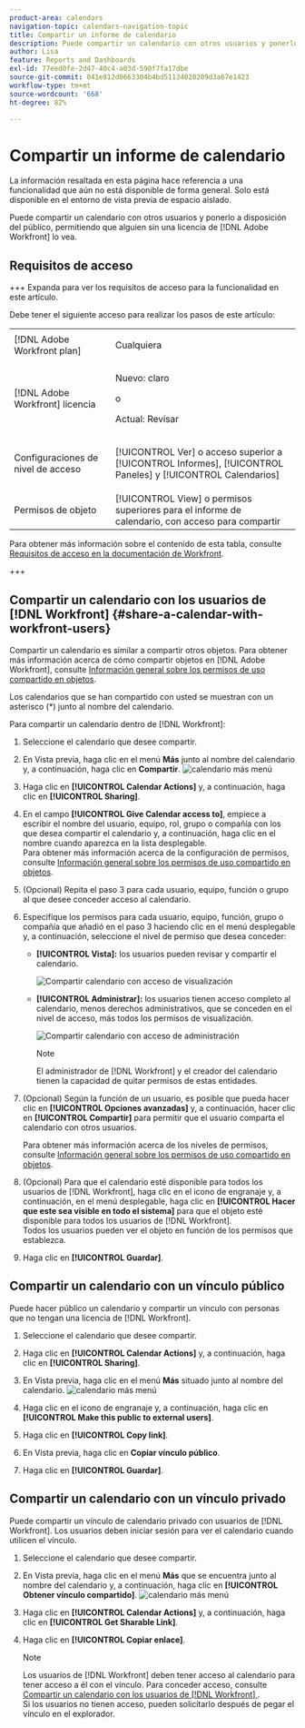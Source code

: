 ```yaml
---
product-area: calendars
navigation-topic: calendars-navigation-topic
title: Compartir un informe de calendario
description: Puede compartir un calendario con otros usuarios y ponerlo a disposición del público, permitiendo que alguien sin una licencia de  [!DNL Adobe Workfront]  lo vea.
author: Lisa
feature: Reports and Dashboards
exl-id: 77eed0fe-2d47-40c4-a03d-590f7fa17dbe
source-git-commit: 041e812d0663304b4bd51134020209d3a67e1423
workflow-type: tm+mt
source-wordcount: '668'
ht-degree: 82%

---
```


# Compartir un informe de calendario

<span class="preview">La información resaltada en esta página hace referencia a una funcionalidad que aún no está disponible de forma general. Solo está disponible en el entorno de vista previa de espacio aislado.</span>

Puede compartir un calendario con otros usuarios y ponerlo a disposición del público, permitiendo que alguien sin una licencia de [!DNL Adobe Workfront] lo vea.

## Requisitos de acceso

+++ Expanda para ver los requisitos de acceso para la funcionalidad en este artículo.

Debe tener el siguiente acceso para realizar los pasos de este artículo:

<table style="table-layout:auto"> 
 <col> 
 </col> 
 <col> 
 </col> 
 <tbody> 
  <tr> 
   <td role="rowheader">[!DNL Adobe Workfront plan]</td> 
   <td> <p>Cualquiera</p> </td> 
  </tr> 
  <tr> 
   <td role="rowheader">[!DNL Adobe Workfront] licencia</td> 
   <td><p>Nuevo: claro</p>
       <p>o</p>
       <p>Actual: Revisar</p></td> 
  </tr> 
  <tr> 
   <td role="rowheader">Configuraciones de nivel de acceso</td> 
   <td> <p>[!UICONTROL Ver] o acceso superior a [!UICONTROL Informes], [!UICONTROL Paneles] y [!UICONTROL Calendarios]</p></td> 
  </tr> 
  <tr> 
   <td role="rowheader">Permisos de objeto</td> 
   <td>[!UICONTROL View] o permisos superiores para el informe de calendario, con acceso para compartir</td> 
  </tr> 
 </tbody> 
</table>

Para obtener más información sobre el contenido de esta tabla, consulte [Requisitos de acceso en la documentación de Workfront](/help/quicksilver/administration-and-setup/add-users/access-levels-and-object-permissions/access-level-requirements-in-documentation.md).

+++

## Compartir un calendario con los usuarios de [!DNL Workfront] {#share-a-calendar-with-workfront-users}

Compartir un calendario es similar a compartir otros objetos. Para obtener más información acerca de cómo compartir objetos en [!DNL Adobe Workfront], consulte [Información general sobre los permisos de uso compartido en objetos](../../../workfront-basics/grant-and-request-access-to-objects/sharing-permissions-on-objects-overview.md).

Los calendarios que se han compartido con usted se muestran con un asterisco (&#42;) junto al nombre del calendario.

Para compartir un calendario dentro de [!DNL Workfront]:

1. Seleccione el calendario que desee compartir.
1. <span class="preview">En Vista previa, haga clic en el menú **Más** junto al nombre del calendario y, a continuación, haga clic en **Compartir**.
   ![calendario más menú](assets/more-menu-calendar.png)</span>
1. Haga clic en **[!UICONTROL Calendar Actions]** y, a continuación, haga clic en **[!UICONTROL Sharing]**.

1. En el campo **[!UICONTROL Give Calendar access to]**, empiece a escribir el nombre del usuario, equipo, rol, grupo o compañía con los que desea compartir el calendario y, a continuación, haga clic en el nombre cuando aparezca en la lista desplegable.\
   Para obtener más información acerca de la configuración de permisos, consulte [Información general sobre los permisos de uso compartido en objetos](../../../workfront-basics/grant-and-request-access-to-objects/sharing-permissions-on-objects-overview.md).

1. (Opcional) Repita el paso 3 para cada usuario, equipo, función o grupo al que desee conceder acceso al calendario.
1. Especifique los permisos para cada usuario, equipo, función, grupo o compañía que añadió en el paso 3 haciendo clic en el menú desplegable y, a continuación, seleccione el nivel de permiso que desea conceder:

   * **[!UICONTROL Vista]:** los usuarios pueden revisar y compartir el calendario.

     ![Compartir calendario con acceso de visualización](assets/calendar-share-view-permissions-350x249.png)
     <!--![Share calendar with view access](assets/view-calendar.png)-->

   * **[!UICONTROL Administrar]:** los usuarios tienen acceso completo al calendario, menos derechos administrativos, que se conceden en el nivel de acceso, más todos los permisos de visualización.

     ![Compartir calendario con acceso de administración](assets/calendar-share-manage-permissions-350x241.png)
     <!--![Share calendar with manage access](assets/manage-calendar.png)-->

     >[!NOTE]
     >
     >El administrador de [!DNL Workfront] y el creador del calendario tienen la capacidad de quitar permisos de estas entidades.

1. (Opcional) Según la función de un usuario, es posible que pueda hacer clic en **[!UICONTROL Opciones avanzadas]** y, a continuación, hacer clic en **[!UICONTROL Compartir]**&#x200B; para permitir que el usuario comparta el calendario con otros usuarios.

   Para obtener más información acerca de los niveles de permisos, consulte [Información general sobre los permisos de uso compartido en objetos](../../../workfront-basics/grant-and-request-access-to-objects/sharing-permissions-on-objects-overview.md).

1. (Opcional) Para que el calendario esté disponible para todos los usuarios de [!DNL Workfront], haga clic en el icono de engranaje y, a continuación, en el menú desplegable, haga clic en **[!UICONTROL Hacer que este sea visible en todo el sistema]** para que el objeto esté disponible para todos los usuarios de [!DNL Workfront].\
   Todos los usuarios pueden ver el objeto en función de los permisos que establezca.

1. Haga clic en **[!UICONTROL Guardar]**.

## Compartir un calendario con un vínculo público

Puede hacer público un calendario y compartir un vínculo con personas que no tengan una licencia de [!DNL Workfront].

1. Seleccione el calendario que desee compartir.
1. Haga clic en **[!UICONTROL Calendar Actions]** y, a continuación, haga clic en **[!UICONTROL Sharing]**.
1. <span class="preview">En Vista previa, haga clic en el menú **Más** situado junto al nombre del calendario.
   ![calendario más menú](assets/more-menu-calendar.png)</span>

1. Haga clic en el icono de engranaje y, a continuación, haga clic en **[!UICONTROL Make this public to external users]**.
1. Haga clic en **[!UICONTROL Copy link]**.
1. <span class="preview">En Vista previa, haga clic en **Copiar vínculo público**.</span>
1. Haga clic en **[!UICONTROL Guardar]**.

## Compartir un calendario con un vínculo privado

Puede compartir un vínculo de calendario privado con usuarios de [!DNL Workfront]. Los usuarios deben iniciar sesión para ver el calendario cuando utilicen el vínculo.

1. Seleccione el calendario que desee compartir.
1. <span class="preview">En Vista previa, haga clic en el menú **Más** que se encuentra junto al nombre del calendario y, a continuación, haga clic en **[!UICONTROL Obtener vínculo compartido]**.
   ![calendario más menú](assets/more-menu-calendar.png)</span>
1. Haga clic en **[!UICONTROL Calendar Actions]** y, a continuación, haga clic en **[!UICONTROL Get Sharable Link]**.
1. Haga clic en **[!UICONTROL Copiar enlace]**.

   >[!NOTE]
   >
   >Los usuarios de [!DNL Workfront] deben tener acceso al calendario para tener acceso a él con el vínculo. Para conceder acceso, consulte [Compartir un calendario con los usuarios de  [!DNL Workfront] ](#share-a-calendar-with-workfront-users).\
   >Si los usuarios no tienen acceso, pueden solicitarlo después de pegar el vínculo en el explorador.
